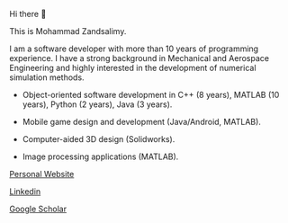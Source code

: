 Hi there 👋

This is Mohammad Zandsalimy.

I am a software developer with more than 10 years of programming experience. I have a strong background in Mechanical and Aerospace Engineering and highly interested in the development of numerical simulation methods.

- Object-oriented software development in C++ (8 years), MATLAB (10 years), Python (2 years), Java (3 years).

- Mobile game design and development (Java/Android, MATLAB).

- Computer-aided 3D design (Solidworks).

- Image processing applications (MATLAB). 

[Personal Website](https://ahama92.github.io/)

[Linkedin](https://www.linkedin.com/in/ahama/)

[Google Scholar](https://scholar.google.com/citations?user=R-n2WJ0AAAAJ&hl=en)
